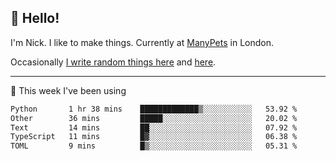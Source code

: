 ## 👋 Hello! 

I'm Nick. I like to make things. Currently at [ManyPets](https://manypets.com) in London.

Occasionally [I write random things here](https://nicksnell.com) and [here](https://twitter.com/nicksnell).

-------

🚀 This week I've been using

<!--START_SECTION:waka-->

```txt
Python       1 hr 38 mins    █████████████▒░░░░░░░░░░░   53.92 %
Other        36 mins         █████░░░░░░░░░░░░░░░░░░░░   20.02 %
Text         14 mins         ██░░░░░░░░░░░░░░░░░░░░░░░   07.92 %
TypeScript   11 mins         █▓░░░░░░░░░░░░░░░░░░░░░░░   06.38 %
TOML         9 mins          █▒░░░░░░░░░░░░░░░░░░░░░░░   05.31 %
```

<!--END_SECTION:waka-->

